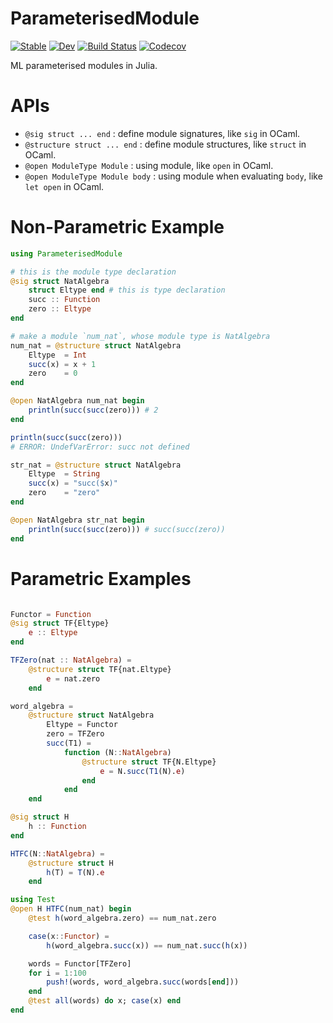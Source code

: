 # ParameterisedModule

[![Stable](https://img.shields.io/badge/docs-stable-blue.svg)](https://thautwarm.github.io/ParameterisedModule.jl/stable)
[![Dev](https://img.shields.io/badge/docs-dev-blue.svg)](https://thautwarm.github.io/ParameterisedModule.jl/dev)
[![Build Status](https://travis-ci.com/thautwarm/ParameterisedModule.jl.svg?branch=master)](https://travis-ci.com/thautwarm/ParameterisedModule.jl)
[![Codecov](https://codecov.io/gh/thautwarm/ParameterisedModule.jl/branch/master/graph/badge.svg)](https://codecov.io/gh/thautwarm/ParameterisedModule.jl)


ML parameterised modules in Julia.

# APIs

- `@sig struct ... end` : define module signatures, like `sig` in OCaml.
- `@structure struct ... end` : define module structures, like `struct` in OCaml.
- `@open ModuleType Module` : using module, like `open` in OCaml.
- `@open ModuleType Module body` : using module when evaluating `body`, like `let open` in OCaml.

# Non-Parametric Example

```julia
using ParameterisedModule

# this is the module type declaration
@sig struct NatAlgebra
    struct Eltype end # this is type declaration
    succ :: Function
    zero :: Eltype
end

# make a module `num_nat`, whose module type is NatAlgebra
num_nat = @structure struct NatAlgebra
    Eltype  = Int
    succ(x) = x + 1
    zero    = 0
end

@open NatAlgebra num_nat begin
    println(succ(succ(zero))) # 2
end

println(succ(succ(zero)))
# ERROR: UndefVarError: succ not defined

str_nat = @structure struct NatAlgebra
    Eltype  = String
    succ(x) = "succ($x)"
    zero    = "zero"
end

@open NatAlgebra str_nat begin
    println(succ(succ(zero))) # succ(succ(zero))
end
```

# Parametric Examples

```julia

Functor = Function
@sig struct TF{Eltype}
    e :: Eltype
end

TFZero(nat :: NatAlgebra) =
    @structure struct TF{nat.Eltype}
        e = nat.zero
    end

word_algebra =
    @structure struct NatAlgebra
        Eltype = Functor
        zero = TFZero
        succ(T1) =
            function (N::NatAlgebra)
                @structure struct TF{N.Eltype}
                    e = N.succ(T1(N).e)
                end
            end
    end

@sig struct H
    h :: Function
end

HTFC(N::NatAlgebra) =
    @structure struct H
        h(T) = T(N).e
    end

using Test
@open H HTFC(num_nat) begin
    @test h(word_algebra.zero) == num_nat.zero

    case(x::Functor) =
        h(word_algebra.succ(x)) == num_nat.succ(h(x))

    words = Functor[TFZero]
    for i = 1:100
        push!(words, word_algebra.succ(words[end]))
    end
    @test all(words) do x; case(x) end
end

```